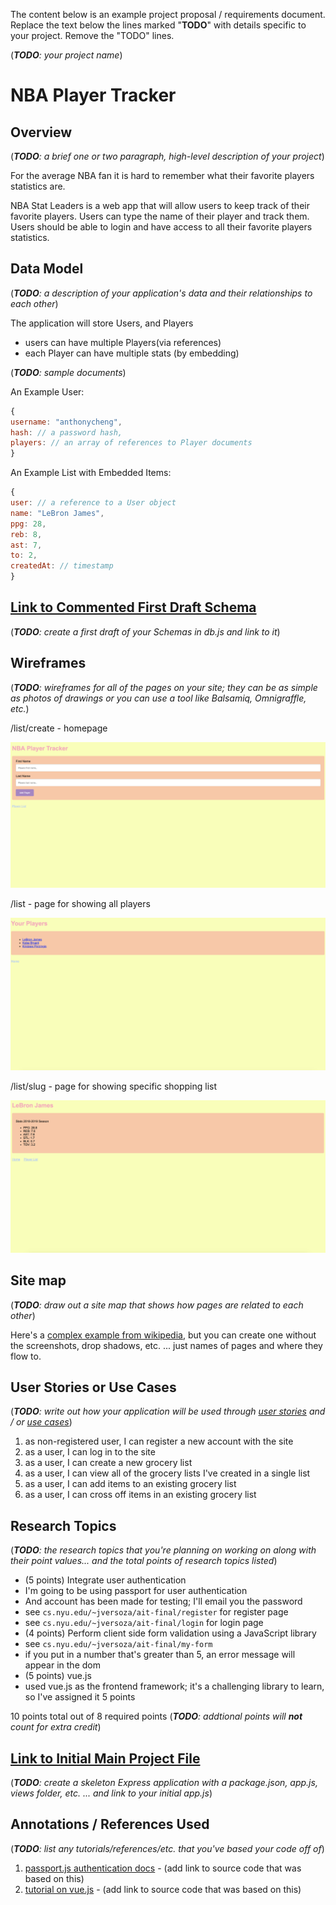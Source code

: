 The content below is an example project proposal / requirements document. Replace the text below the lines marked "__TODO__" with details specific to your project. Remove the "TODO" lines.

(___TODO__: your project name_)

# NBA Player Tracker

## Overview

(___TODO__: a brief one or two paragraph, high-level description of your project_)

For the average NBA fan it is hard to remember what their favorite players statistics are.

NBA Stat Leaders is a web app that will allow users to keep track of their favorite players. Users can type the name of their player and track them. Users should be able to login and have access to all their favorite players statistics. 


## Data Model

(___TODO__: a description of your application's data and their relationships to each other_) 

The application will store Users, and Players

* users can have multiple Players(via references)
* each Player can have multiple stats (by embedding)

(___TODO__: sample documents_)

An Example User:

```javascript
{
username: "anthonycheng",
hash: // a password hash,
players: // an array of references to Player documents
}
```

An Example List with Embedded Items:

```javascript
{
user: // a reference to a User object
name: "LeBron James",
ppg: 28,
reb: 8,
ast: 7,
to: 2,
createdAt: // timestamp
}
```


## [Link to Commented First Draft Schema](db.js) 

(___TODO__: create a first draft of your Schemas in db.js and link to it_)

## Wireframes

(___TODO__: wireframes for all of the pages on your site; they can be as simple as photos of drawings or you can use a tool like Balsamiq, Omnigraffle, etc._)

/list/create - homepage

![list create](documentation/1homepage.png)

/list - page for showing all players

![list](documentation/2allPlayers.png)

/list/slug - page for showing specific shopping list

![list](documentation/3specificPlayer.png)

## Site map

(___TODO__: draw out a site map that shows how pages are related to each other_)

Here's a [complex example from wikipedia](https://upload.wikimedia.org/wikipedia/commons/2/20/Sitemap_google.jpg), but you can create one without the screenshots, drop shadows, etc. ... just names of pages and where they flow to.

## User Stories or Use Cases

(___TODO__: write out how your application will be used through [user stories](http://en.wikipedia.org/wiki/User_story#Format) and / or [use cases](https://www.mongodb.com/download-center?jmp=docs&_ga=1.47552679.1838903181.1489282706#previous)_)

1. as non-registered user, I can register a new account with the site
2. as a user, I can log in to the site
3. as a user, I can create a new grocery list
4. as a user, I can view all of the grocery lists I've created in a single list
5. as a user, I can add items to an existing grocery list
6. as a user, I can cross off items in an existing grocery list

## Research Topics

(___TODO__: the research topics that you're planning on working on along with their point values... and the total points of research topics listed_)

* (5 points) Integrate user authentication
* I'm going to be using passport for user authentication
* And account has been made for testing; I'll email you the password
* see <code>cs.nyu.edu/~jversoza/ait-final/register</code> for register page
* see <code>cs.nyu.edu/~jversoza/ait-final/login</code> for login page
* (4 points) Perform client side form validation using a JavaScript library
* see <code>cs.nyu.edu/~jversoza/ait-final/my-form</code>
* if you put in a number that's greater than 5, an error message will appear in the dom
* (5 points) vue.js
* used vue.js as the frontend framework; it's a challenging library to learn, so I've assigned it 5 points

10 points total out of 8 required points (___TODO__: addtional points will __not__ count for extra credit_)


## [Link to Initial Main Project File](app.js) 

(___TODO__: create a skeleton Express application with a package.json, app.js, views folder, etc. ... and link to your initial app.js_)

## Annotations / References Used

(___TODO__: list any tutorials/references/etc. that you've based your code off of_)

1. [passport.js authentication docs](http://passportjs.org/docs) - (add link to source code that was based on this)
2. [tutorial on vue.js](https://vuejs.org/v2/guide/) - (add link to source code that was based on this)

